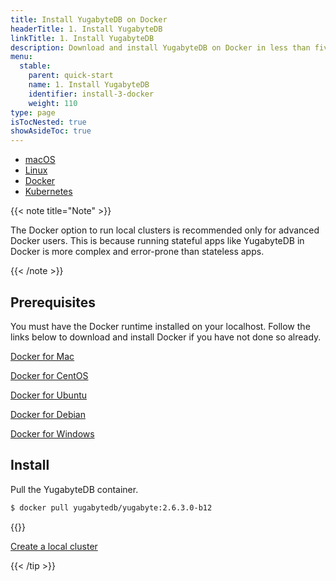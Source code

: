 ```yaml
---
title: Install YugabyteDB on Docker
headerTitle: 1. Install YugabyteDB
linkTitle: 1. Install YugabyteDB
description: Download and install YugabyteDB on Docker in less than five minutes.
menu:
  stable:
    parent: quick-start
    name: 1. Install YugabyteDB
    identifier: install-3-docker
    weight: 110
type: page
isTocNested: true
showAsideToc: true
---
```


<ul class="nav nav-tabs-alt nav-tabs-yb">

  <li >
    <a href="../macos/" class="nav-link">
      <i class="fab fa-apple" aria-hidden="true"></i>
      macOS
    </a>
  </li>

  <li >
    <a href="../linux/" class="nav-link">
      <i class="fab fa-linux" aria-hidden="true"></i>
      Linux
    </a>
  </li>

  <li >
    <a href="../docker/" class="nav-link active">
      <i class="fab fa-docker" aria-hidden="true"></i>
      Docker
    </a>
  </li>

  <li >
    <a href="../kubernetes/" class="nav-link">
      <i class="fas fa-cubes" aria-hidden="true"></i>
      Kubernetes
    </a>
  </li>

</ul>

{{< note title="Note" >}}

The Docker option to run local clusters is recommended only for advanced Docker users. This is because running stateful apps like YugabyteDB in Docker is more complex and error-prone than stateless apps.

{{< /note >}}

## Prerequisites

You must have the Docker runtime installed on your localhost. Follow the links below to download and install Docker if you have not done so already.

<i class="fab fa-apple" aria-hidden="true"></i> [Docker for Mac](https://store.docker.com/editions/community/docker-ce-desktop-mac)

<i class="fab fa-centos"></i> [Docker for CentOS](https://store.docker.com/editions/community/docker-ce-server-centos)

<i class="fab fa-ubuntu"></i> [Docker for Ubuntu](https://store.docker.com/editions/community/docker-ce-server-ubuntu)

<i class="icon-debian"></i> [Docker for Debian](https://store.docker.com/editions/community/docker-ce-server-debian)

<i class="fab fa-windows" aria-hidden="true"></i> [Docker for Windows](https://store.docker.com/editions/community/docker-ce-desktop-windows)

## Install

Pull the YugabyteDB container.

```sh
$ docker pull yugabytedb/yugabyte:2.6.3.0-b12
```

{{<tip title="Next step" >}}

[Create a local cluster](../../create-local-cluster/docker)

{{< /tip >}}
